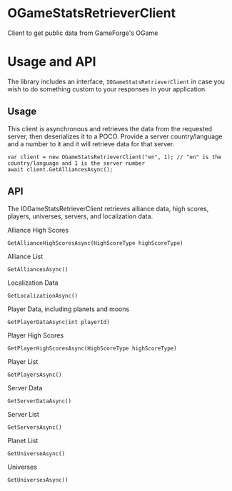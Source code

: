 # OGameStatsRetrieverClient
Client to get public data from GameForge's OGame

# Usage and API
The library includes an interface, `IOGameStatsRetrieverClient` in case you wish to do something custom to your responses in your application.

## Usage

This client is asynchronous and retrieves the data from the requested server, then deserializes it to a POCO. Provide a server country/language and a number to it and it will retrieve data for that server.

```
var client = new OGameStatsRetrieverClient("en", 1); // "en" is the country/language and 1 is the server number
await client.GetAlliancesAsync();
```

## API

The IOGameStatsRetrieverClient retrieves alliance data, high scores, players, universes, servers, and localization data.

Alliance High Scores

`GetAllianceHighScoresAsync(HighScoreType highScoreType)`

Alliance List

`GetAlliancesAsync()`

Localization Data

`GetLocalizationAsync()`

Player Data, including planets and moons

`GetPlayerDataAsync(int playerId)`

Player High Scores

`GetPlayerHighScoresAsync(HighScoreType highScoreType)`

Player List

`GetPlayersAsync()`

Server Data

`GetServerDataAsync()`

Server List

`GetServersAsync()`

Planet List

`GetUniverseAsync()`

Universes

`GetUniversesAsync()`
